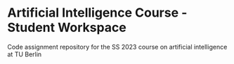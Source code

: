 # Artificial Intelligence Course - Student Workspace
Code assignment repository for the SS 2023 course on artificial intelligence at TU Berlin
